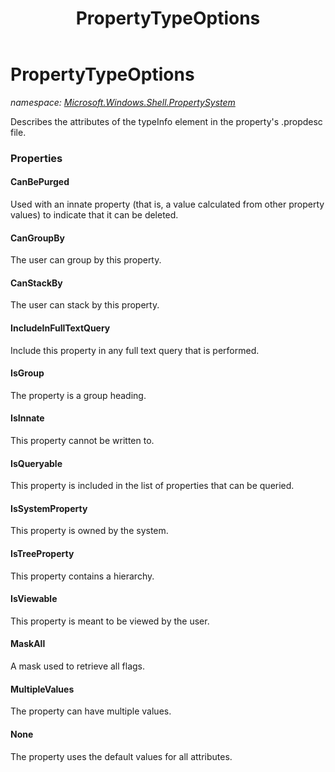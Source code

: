 ﻿---
title: PropertyTypeOptions
---

# PropertyTypeOptions
_namespace: [Microsoft.Windows.Shell.PropertySystem](N-Microsoft.Windows.Shell.PropertySystem.html)_

Describes the attributes of the typeInfo element in the property's .propdesc file.



### Properties

#### CanBePurged
Used with an innate property (that is, a value calculated from other property values) to indicate that it can be deleted.
#### CanGroupBy
The user can group by this property.
#### CanStackBy
The user can stack by this property.
#### IncludeInFullTextQuery
Include this property in any full text query that is performed.
#### IsGroup
The property is a group heading.
#### IsInnate
This property cannot be written to.
#### IsQueryable
This property is included in the list of properties that can be queried.
#### IsSystemProperty
This property is owned by the system.
#### IsTreeProperty
This property contains a hierarchy.
#### IsViewable
This property is meant to be viewed by the user.
#### MaskAll
A mask used to retrieve all flags.
#### MultipleValues
The property can have multiple values.
#### None
The property uses the default values for all attributes.

